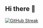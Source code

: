 ## Hi there 👋

[![GitHub Streak](https://streak-stats.demolab.com?user=hassanzafarr-devv&theme=whatsapp-dark&hide_border=true)](https://git.io/streak-stats)
